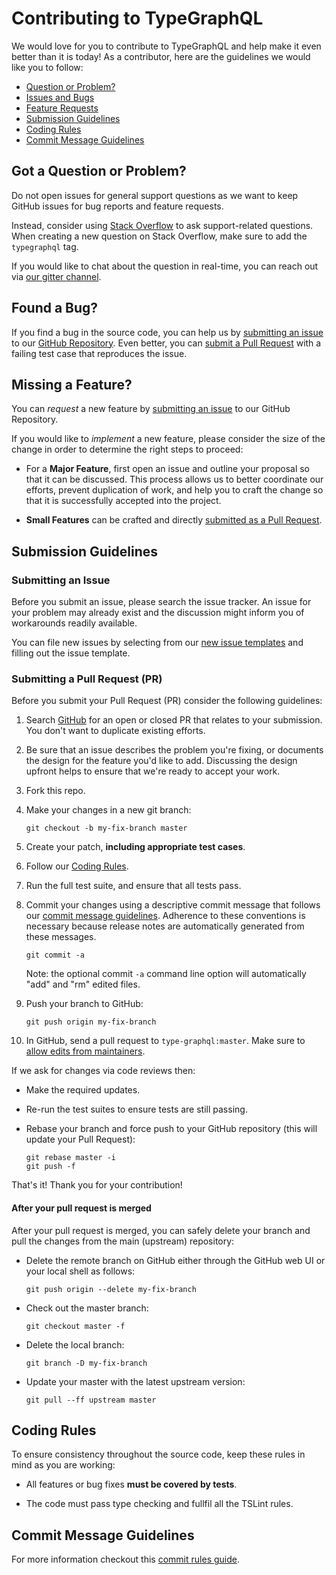 # Contributing to TypeGraphQL

We would love for you to contribute to TypeGraphQL and help make it even better than it is today!
As a contributor, here are the guidelines we would like you to follow:

- [Question or Problem?](#question)
- [Issues and Bugs](#issue)
- [Feature Requests](#feature)
- [Submission Guidelines](#submit)
- [Coding Rules](#rules)
- [Commit Message Guidelines](#commit)

## <a name="question"></a> Got a Question or Problem?

Do not open issues for general support questions as we want to keep GitHub issues for bug reports and feature requests.

Instead, consider using [Stack Overflow](https://stackoverflow.com/questions/tagged/typegraphql) to ask support-related questions. When creating a new question on Stack Overflow, make sure to add the `typegraphql` tag.

If you would like to chat about the question in real-time, you can reach out via [our gitter channel][gitter].

## <a name="issue"></a> Found a Bug?

If you find a bug in the source code, you can help us by [submitting an issue](#submit-issue) to our [GitHub Repository][github].
Even better, you can [submit a Pull Request](#submit-pr) with a failing test case that reproduces the issue.

## <a name="feature"></a> Missing a Feature?

You can _request_ a new feature by [submitting an issue](#submit-issue) to our GitHub Repository.

If you would like to _implement_ a new feature, please consider the size of the change in order to determine the right steps to proceed:

- For a **Major Feature**, first open an issue and outline your proposal so that it can be discussed.
  This process allows us to better coordinate our efforts, prevent duplication of work, and help you to craft the change so that it is successfully accepted into the project.

- **Small Features** can be crafted and directly [submitted as a Pull Request](#submit-pr).

## <a name="submit"></a> Submission Guidelines

### <a name="submit-issue"></a> Submitting an Issue

Before you submit an issue, please search the issue tracker. An issue for your problem may already exist and the discussion might inform you of workarounds readily available.

You can file new issues by selecting from our [new issue templates](https://github.com/MichalLytek/type-graphql/issues/new/choose) and filling out the issue template.

### <a name="submit-pr"></a> Submitting a Pull Request (PR)

Before you submit your Pull Request (PR) consider the following guidelines:

1. Search [GitHub](https://github.com/MichalLytek/type-graphql/pulls) for an open or closed PR that relates to your submission.
   You don't want to duplicate existing efforts.

2. Be sure that an issue describes the problem you're fixing, or documents the design for the feature you'd like to add.
   Discussing the design upfront helps to ensure that we're ready to accept your work.

3. Fork this repo.

4. Make your changes in a new git branch:

   ```shell
   git checkout -b my-fix-branch master
   ```

5. Create your patch, **including appropriate test cases**.

6. Follow our [Coding Rules](#rules).

7. Run the full test suite, and ensure that all tests pass.

8. Commit your changes using a descriptive commit message that follows our [commit message guidelines](#commit).
   Adherence to these conventions is necessary because release notes are automatically generated from these messages.

   ```shell
   git commit -a
   ```

   Note: the optional commit `-a` command line option will automatically "add" and "rm" edited files.

9. Push your branch to GitHub:

   ```shell
   git push origin my-fix-branch
   ```

10. In GitHub, send a pull request to `type-graphql:master`.
Make sure to [allow edits from maintainers][allow-maintainer-edits].

If we ask for changes via code reviews then:

- Make the required updates.
- Re-run the test suites to ensure tests are still passing.
- Rebase your branch and force push to your GitHub repository (this will update your Pull Request):

  ```shell
  git rebase master -i
  git push -f
  ```

That's it! Thank you for your contribution!

#### After your pull request is merged

After your pull request is merged, you can safely delete your branch and pull the changes from the main (upstream) repository:

- Delete the remote branch on GitHub either through the GitHub web UI or your local shell as follows:

  ```shell
  git push origin --delete my-fix-branch
  ```

- Check out the master branch:

  ```shell
  git checkout master -f
  ```

- Delete the local branch:

  ```shell
  git branch -D my-fix-branch
  ```

- Update your master with the latest upstream version:

  ```shell
  git pull --ff upstream master
  ```

## <a name="rules"></a> Coding Rules

To ensure consistency throughout the source code, keep these rules in mind as you are working:

- All features or bug fixes **must be covered by tests**.

- The code must pass type checking and fullfil all the TSLint rules.

## <a name="commit"></a> Commit Message Guidelines

For more information checkout this [commit rules guide](https://www.conventionalcommits.org/en/v1.0.0/).

[github]: https://github.com/MichalLytek/type-graphql
[gitter]: https://gitter.im/type-graphql/Lobby
[stackoverflow]: https://stackoverflow.com/questions/tagged/typegraphql
[allow-maintainer-edits]: https://docs.github.com/en/github/collaborating-with-issues-and-pull-requests/allowing-changes-to-a-pull-request-branch-created-from-a-fork#enabling-repository-maintainer-permissions-on-existing-pull-requests
